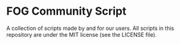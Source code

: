 # FOG Community Script
A collection of scripts made by and for our users. All scripts in this repository are under the MIT license (see the LICENSE file).

